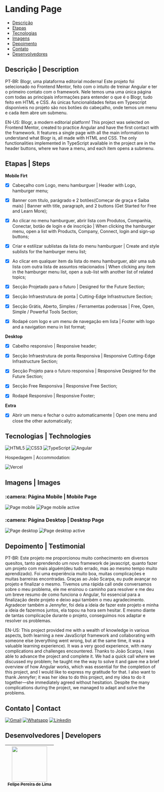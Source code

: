# Landing Page

 - [Descrição](#descrição)
 - [Etapas](#etapas)
 - [Tecnologias](#tecnologias)
 - [Imagens](#imagens)
 - [Depoimento](#depoimento)
 - [Contato](#contato)
 - [Desenvolvedores](#desenvolvedores)

## Descrição | Description

PT-BR: Blogr, uma plataforma editorial moderna! Este projeto foi selecionado no Frontend Mentor, feito com o intuito de treinar Angular e ter o primeiro contato com o framework. Nele temos uma uma única página com todas as principais informações para entender o que é o Blogr, tudo feito em HTML e CSS. As únicas funcionalidades feitas em Typescript disponíveis no projeto são nos botões do cabeçalho, onde temos um menu e cada item abre um submenu.

EN-US: Blogr, a modern editorial platform! This project was selected on Frontend Mentor, created to practice Angular and have the first contact with the framework. It features a single page with all the main information to understand what Blogr is, all made with HTML and CSS. The only functionalities implemented in TypeScript available in the project are in the header buttons, where we have a menu, and each item opens a submenu.

## Etapas | Steps

**Mobile Firt**

 - [x] Cabeçalho com Logo, menu hamburguer | Header with Logo, hamburger menu;

 - [x] Banner com titulo, parágrado e 2 botões(Começar de graça e Saiba mais) | Banner with title, paragraph, and 2 buttons (Get Started for Free and Learn More);

 - [x] Ao clicar no menu hamburguer, abrir lista com Produtos, Companhia, Conectar, botão de login e de inscrição | When clicking the hamburger menu, open a list with Products, Company, Connect, login and sign-up buttons;

 - [x] Criar e estilizar sublistas da lista do menu hamburguer | Create and style sublists for the hamburger menu list;

 - [x] Ao clicar em qualquer item da lista do menu hamburguer, abir uma sub lista com outra lista de assuntos relacionados | When clicking any item in the hamburger menu list, open a sub-list with another list of related topics;

 - [x] Secção Projetado para o futuro | Designed for the Future Section; 

 - [x] Secção Infraestrutura de ponta | Cutting-Edge Infrastructure Section;

 - [x] Secção Grátis, Aberto, Simples / Ferramentas poderosas | Free, Open, Simple / Powerful Tools Section;

 - [x] Rodapé com logo e um menu de navegação em lista | Footer with logo and a navigation menu in list format;

**Desktop**

 - [x] Cabelho responsivo | Responsive header;

 - [x] Secção Infraestrutura de ponta Responsiva | Responsive Cutting-Edge Infrastructure Section;

 - [x] Secção Projeto para o futuro responsiva | Responsive Designed for the Future Section;

 - [x] Secção Free Responsiva | Responsive Free Section;

 - [x] Rodapé Responsivo | Responsive Footer;

**Extra**

 - [x] Abrir um menu e fechar o outro automaticamente | Open one menu and close the other automatically;
 
## Tecnologias | Technologies

 ![HTML5](https://img.shields.io/badge/html5-%23E34F26.svg?style=for-the-badge&logo=html5&logoColor=white) ![CSS3](https://img.shields.io/badge/css3-%231572B6.svg?style=for-the-badge&logo=css3&logoColor=white) ![TypeScript](https://img.shields.io/badge/TypeScript-007ACC?style=for-the-badge&logo=typescript&logoColor=white) ![Angular](https://img.shields.io/badge/Angular-DD0031?style=for-the-badge&logo=angular&logoColor=white) 
 
Hospedagem | Accommodation:

 ![Vercel](https://img.shields.io/badge/vercel-%23000000.svg?style=for-the-badge&logo=vercel&logoColor=white)
 
## Imagens | Images

<h3> :camera: Página Mobile | Mobile Page</h3>

![Page mobile](https://user-images.githubusercontent.com/102830741/212414293-2668589f-22f4-4132-8d88-5e2d8700e01d.png) ![Page mobile active](https://user-images.githubusercontent.com/102830741/212427463-f01e3370-657a-44cc-8a1d-67e5c05612d3.png)


<h3> :camera: Página Desktop | Desktop Page</h3>

![Page desktop](https://user-images.githubusercontent.com/102830741/212415570-d3c63a6f-cfdf-4a70-af96-558fc9a7e4c9.png) ![Page desktop active](https://user-images.githubusercontent.com/102830741/212427522-0939f512-656a-45b9-92d8-25f7cff118ee.png)

 
## Depoimento | Testimonial

PT-BR: Este projeto me proporcionou muito conhecimento em diversos quesitos, tanto aprendendo um novo framework de javascript, quanto fazer um projeto com mais alguém(deu tudo errado, mas ao mesmo tempo muito aprendizado). Foi uma experiência muito boa, muitas complicações e muitas barreiras encontradas. Graças ao João Scarpa, eu pude avançar no projeto e finalizar o mesmo. Tivemos uma rápida call onde conversamos sobre o meu problema, ele me ensinou o caminho para resolver e me deu um breve resumo de como funciona o Angular, foi essencial para a finalização deste projeto e deixo aqui também o meu agradecimento. Agradecer também a Jennyfer, foi dela a ideia de fazer este projeto e minha a ideia de fazermos juntos, ela topou na hora sem hesitar. E mesmo diante de tantas complicaçõe durante o projeto, conseguimos nos adaptar e resolver os problemas.

EN-US: This project provided me with a wealth of knowledge in various aspects, both learning a new JavaScript framework and collaborating with someone else (everything went wrong, but at the same time, it was a valuable learning experience). It was a very good experience, with many complications and challenges encountered. Thanks to João Scarpa, I was able to advance the project and complete it. We had a quick call where we discussed my problem; he taught me the way to solve it and gave me a brief overview of how Angular works, which was essential for the completion of this project, and I would like to express my gratitude for that. I also want to thank Jennyfer; it was her idea to do this project, and my idea to do it together—she immediately agreed without hesitation. Despite the many complications during the project, we managed to adapt and solve the problems.

## Contato | Contact

<a href="mailto:felipe.lima0160@gmail.com">![Gmail](https://img.shields.io/badge/Gmail-D14836?style=for-the-badge&logo=gmail&logoColor=white)</a>  <a href="https://wa.me/5521979926096">![Whatsapp](https://img.shields.io/badge/WhatsApp-25D366?style=for-the-badge&logo=whatsapp&logoColor=white)</a>  <a href="https://www.linkedin.com/in/felipe-lima01/">![Linkedin](https://img.shields.io/badge/LinkedIn-0077B5?style=for-the-badge&logo=linkedin&logoColor=white)</a> 

## Desenvolvedores | Developers

 | [<img src="https://avatars.githubusercontent.com/u/102830741?s=400&u=eb0ed821d5deeaaac9a910f737ce38ddfda2f3a9&v=4" width=115><br><sub>Felipe Pereira de Lima</sub>](https://github.com/LipePLima) 
 | :---: |

